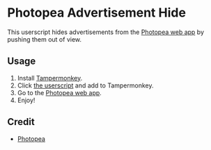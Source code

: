 # Photopea Advertisement Hide

This userscript hides advertisements from the [Photopea web app](https://photopea.com) by pushing them out of view.

## Usage

1. Install [Tampermonkey](https://www.tampermonkey.net/).
2. Click [the userscript](https://raw.githubusercontent.com/AlejandroAkbal/Photopea-Advertisement-Hide/main/src/photopea_ad_hide.js) and add to Tampermonkey.
3. Go to the [Photopea web app](https://photopea.com).
4. Enjoy!

## Credit

* [Photopea](https://photopea.com)
